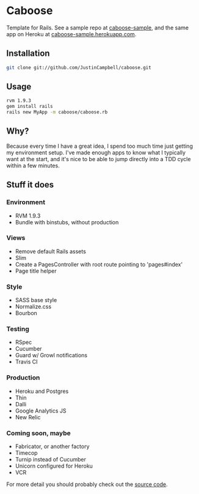 # Caboose

Template for Rails. See a sample repo at [caboose-sample](http://github.com/JustinCampbell/caboose-sample), and the same app on Heroku at [caboose-sample.herokuapp.com](http://caboose-sample.herokuapp.com/).

## Installation

```sh
git clone git://github.com/JustinCampbell/caboose.git
```

## Usage

```sh
rvm 1.9.3
gem install rails
rails new MyApp -m caboose/caboose.rb
```

## Why?

Because every time I have a great idea, I spend too much time just getting
my environment setup. I've made enough apps to know what I typically want at the
start, and it's nice to be able to jump directly into a TDD cycle within a few
minutes.

## Stuff it does

### Environment

* RVM 1.9.3
* Bundle with binstubs, without production

### Views

* Remove default Rails assets
* Slim
* Create a PagesController with root route pointing to 'pages#index'
* Page title helper

### Style

* SASS base style
* Normalize.css
* Bourbon

### Testing

* RSpec
* Cucumber
* Guard w/ Growl notifications
* Travis CI

### Production

* Heroku and Postgres
* Thin
* Dalli
* Google Analytics JS
* New Relic

### Coming soon, maybe

* Fabricator, or another factory
* Timecop
* Turnip instead of Cucumber
* Unicorn configured for Heroku
* VCR

For more detail you should probably check out the [source code](https://github.com/JustinCampbell/caboose/blob/master/caboose.rb).

